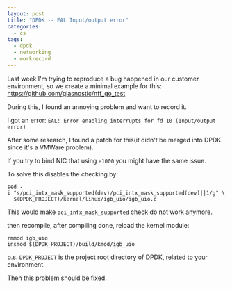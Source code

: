 ```yaml
---
layout: post
title: "DPDK -- EAL Input/output error"
categories:
  - cs
tags:
  - dpdk
  - networking
  - workrecord
---
```


Last week I'm trying to reproduce a bug happened in our customer environment, so we create a minimal example for this: https://github.com/glasnostic/nff_go_test

During this, I found an annoying problem and want to record it.

I got an error: `EAL: Error enabling interrupts for fd 10 (Input/output error)`

After some research, I found a patch for this(it didn't be merged into DPDK since it's a VMWare problem).

If you try to bind NIC that using `e1000` you might have the same issue.

To solve this disables the checking by:

```
sed -i "s/pci_intx_mask_supported(dev)/pci_intx_mask_supported(dev)||1/g" \
  $(DPDK_PROJECT)/kernel/linux/igb_uio/igb_uio.c
```

This would make `pci_intx_mask_supported` check do not work anymore.

then recompile, after compiling done, reload the kernel module:

```
rmmod igb_uio
insmod $(DPDK_PROJECT)/build/kmod/igb_uio
```

p.s. `DPDK_PROJECT` is the project root directory of DPDK, related to your environment.

Then this problem should be fixed.
